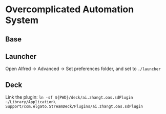 # Overcomplicated Automation System

## Base

## Launcher

Open Alfred -> Advanced -> Set preferences folder, and set to `./launcher`

## Deck

Link the plugin: `ln -sf ${PWD}/deck/ai.zhangt.oas.sdPlugin ~/Library/Application\ Support/com.elgato.StreamDeck/Plugins/ai.zhangt.oas.sdPlugin`
